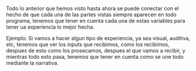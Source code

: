 Todo lo anterior que hemos visto hasta ahora se puede conectar con el hecho de que cada una de las partes vistas siempre aparecen en todo programa, tenemos que tener en cuenta cada una de estas variables para tener ua experiencia lo mejor hecha.

Ejemplo:
Si vamos a hacer algun tipo de experiencia, ya sea visual, auditiva, etc, tenemos que ver los inputs que recibimos, como los recibimos, despues de esto como los prosecamos, despues  el que vamos a recibir, y mientras todo esto pasa, tenemos que tener en cuenta como se une todo mediante la narrativa.
